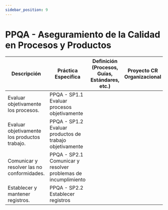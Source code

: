 ```yaml
---
sidebar_position: 9
---
```


# PPQA - Aseguramiento de la Calidad en Procesos y Productos

| Descripción                                  | Práctica Específica                                           | Definición (Procesos, Guías, Estándares, etc.) | Proyecto CR Organizacional | Proyecto Zeitgeist | Proyecto Departamental |
| -------------------------------------------- | ------------------------------------------------------------- | ---------------------------------------------- | -------------------------- | ------------------ | ---------------------- |
| Evaluar objetivamente los procesos.          | PPQA - SP1.1 Evaluar procesos objetivamente                   |                                                |                            |                    |                        |
| Evaluar objetivamente los productos trabajo. | PPQA - SP1.2 Evaluar productos de trabajo objetivamente       |                                                |                            |                    |                        |
| Comunicar y resolver las no conformidades.   | PPQA - SP2.1 Comunicar y resolver problemas de incumplimiento |                                                |                            |                    |                        |
| Establecer y mantener registros.             | PPQA - SP2.2 Establecer registros                             |                                                |                            |                    |                        |
